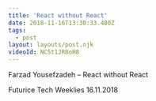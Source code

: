 ```yaml
---
title: 'React without React'
date: 2018-11-16T13:30:33.480Z
tags:
  - post
layout: layouts/post.njk
videoId: NC5t1JR8oH8
---
```


Farzad Yousefzadeh – React without React

Futurice Tech Weeklies 16.11.2018
